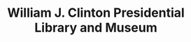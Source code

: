 ---
layout: repo
title: "William J. Clinton Presidential Library and Museum"
id: 1411
permalink: repos/1411/
---